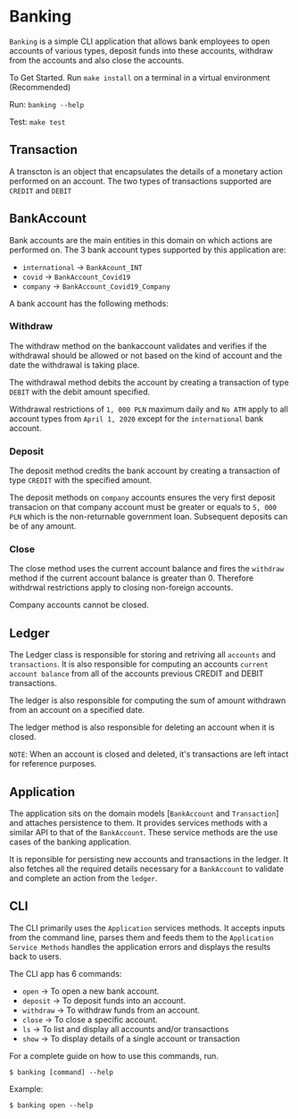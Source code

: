 # Banking

`Banking` is a simple CLI application that allows bank employees to open accounts
of various types, deposit funds into these accounts, withdraw from the accounts
and also close the accounts.

To Get Started. Run `make install` on a terminal in a virtual environment (Recommended)

Run: `banking --help`

Test: `make test`

## Transaction

A transcton is an object that encapsulates the details of a monetary action performed
on an account. The two types of transactions supported are `CREDIT` and `DEBIT`

## BankAccount

Bank accounts are the main entities in this domain on which actions are performed on.
The 3 bank account types supported by this application are:
* `international` -> `BankAcount_INT`
* `covid` -> `BankAccount_Covid19`
* `company` -> `BankAccount_Covid19_Company`

A bank account has the following methods:

### Withdraw
The withdraw method on the bankaccount validates and verifies if the withdrawal
should be allowed or not based on the kind of account and the date the withdrawal
is taking place.

The withdrawal method debits the account by creating a transaction of type `DEBIT` with
the debit amount specified.

Withdrawal restrictions of `1, 000 PLN` maximum daily and `No ATM` apply to all account types from `April 1, 2020` except for the `international` bank account.

### Deposit
The deposit method credits the bank account by creating a transaction of type `CREDIT` with the specified amount. 

The deposit methods on `company` accounts ensures the very first deposit transacion on that company account
must be greater or equals to `5, 000 PLN` which is the non-returnable government loan. Subsequent deposits
can be of any amount.

### Close
The close method uses the current account balance and fires the `withdraw` method if the current account balance is greater than 0. Therefore withdrwal restrictions apply to closing non-foreign accounts.

Company accounts cannot be closed.

## Ledger
The Ledger class is responsible for storing and retriving all `accounts` and `transactions`. It is also responsible for computing an accounts `current account balance` from all of the accounts previous CREDIT and DEBIT transactions.

The ledger is also responsible for computing the sum of amount withdrawn from an account on a specified date.

The ledger method is also responsible for deleting an account when it is closed.

`NOTE`: When an account is closed and deleted, it's transactions are left intact for reference purposes.

## Application

The application sits on the domain models [`BankAccount` and `Transaction`] and attaches persistence to them. It provides services methods with a similar API to that of the `BankAccount`. These service methods are the use cases of the banking application.

It is reponsible for persisting new accounts and transactions in the ledger. It also fetches all the required
details necessary for a `BankAccount` to validate and complete an action from the `ledger`.


## CLI
The CLI primarily uses the `Application` services methods. It accepts inputs from the command line, parses them and feeds them to the `Application Service Methods` handles the application errors and displays the results back to users.

The CLI app has 6 commands:

* `open` -> To open a new bank account.
* `deposit` -> To deposit funds into an account.
* `withdraw` -> To withdraw funds from an account.
* `close` -> To close a specific account.
* `ls` -> To list and display all accounts and/or transactions
* `show` -> To display details of a single account or transaction

For a complete guide on how to use this commands, run.

`$ banking [command] --help`

Example:

`$ banking open --help`
   